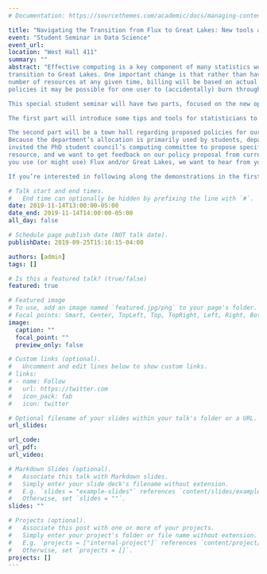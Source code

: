```yaml
---
# Documentation: https://sourcethemes.com/academic/docs/managing-content/

title: "Navigating the Transition from Flux to Great Lakes: New tools and policy town hall"
event: "Student Seminar in Data Science"
event_url:
location: "West Hall 411"
summary: ""
abstract: "Effective computing is a key component of many statistics workflows. The statistics department offers its graduate students access to a UMich HPC (high performance computing) resource. However, that resource will be changing as Flux retires at the end of November and we
transition to Great Lakes. One important change is that rather than having access to a fixed
number of resources at any given time, billing will be based on actual usage, so without new
policies it may be possible for one user to (accidentally) burn through an entire month’s budget in a single day. Efficient use of this resource will be even more important and will require navigating the job submission system (SLURM), writing code in a way which can be parallelized effectively across multiple machines, and understanding how jobs are billed to the Statistics department account. 

This special student seminar will have two parts, focused on the new opportunities and new challenges, respectively. 

The first part will introduce some tips and tools for statisticians to use Great Lakes more effectively and will include a demonstration of the ```batchtools``` R package which can greatly simplify and organize the process of running numerical simulations in an HPC setting. 

The second part will be a town hall regarding proposed policies for our account on Great Lakes.
Because the department’s allocation is primarily used by students, department leadership has
invited the PhD student council’s computing committee to propose specific policies for this new
resource, and we want to get feedback on our policy proposal from current graduate students. If
you use (or might use) Flux and/or Great Lakes, we want to hear from you! Our goal is to craft a policy that lets heavy users get their work done while making the experience of lighter users as smooth as possible. 

If you’re interested in following along the demonstrations in the first part, you need to ensure you’re able to log-on to Great Lakes (```ssh uniqname@greatlakes.arc-ts.umich.edu```). You may also wish to review this wiki page on using batchtools on Great Lakes and you can install ```batchtools``` locally so that you can see a demonstration of how it works. Contact [stat-phd-council-computing@umich.edu](stat-phd-council-computing@umich.edu) with any questions."

# Talk start and end times.
#   End time can optionally be hidden by prefixing the line with `#`.
date: 2019-11-14T13:00:00-05:00
date_end: 2019-11-14T14:00:00-05:00
all_day: false

# Schedule page publish date (NOT talk date).
publishDate: 2019-09-25T15:16:15-04:00

authors: [admin]
tags: []

# Is this a featured talk? (true/false)
featured: true

# Featured image
# To use, add an image named `featured.jpg/png` to your page's folder. 
# Focal points: Smart, Center, TopLeft, Top, TopRight, Left, Right, BottomLeft, Bottom, BottomRight.
image:
  caption: ""
  focal_point: ""
  preview_only: false

# Custom links (optional).
#   Uncomment and edit lines below to show custom links.
# links:
# - name: Follow
#   url: https://twitter.com
#   icon_pack: fab
#   icon: twitter

# Optional filename of your slides within your talk's folder or a URL.
url_slides:

url_code:
url_pdf:
url_video:

# Markdown Slides (optional).
#   Associate this talk with Markdown slides.
#   Simply enter your slide deck's filename without extension.
#   E.g. `slides = "example-slides"` references `content/slides/example-slides.md`.
#   Otherwise, set `slides = ""`.
slides: ""

# Projects (optional).
#   Associate this post with one or more of your projects.
#   Simply enter your project's folder or file name without extension.
#   E.g. `projects = ["internal-project"]` references `content/project/deep-learning/index.md`.
#   Otherwise, set `projects = []`.
projects: []
---
```

